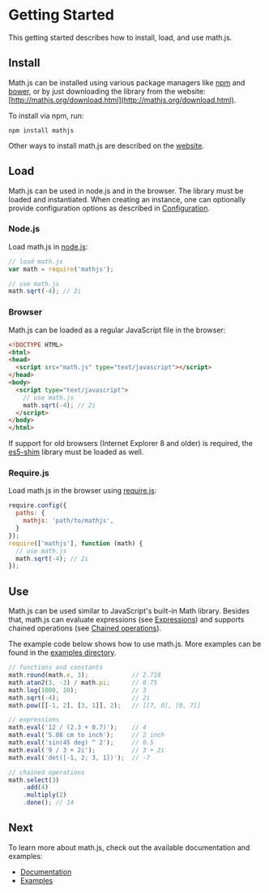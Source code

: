 # Getting Started

This getting started describes how to install, load, and use math.js.


## Install

Math.js can be installed using various package managers like [npm](https://npmjs.org/) and [bower](http://twitter.github.io/bower/), or by just downloading the library from the website: [http://mathjs.org/download.html](http://mathjs.org/download.html).

To install via npm, run:

    npm install mathjs

Other ways to install math.js are described on the [website](http://mathjs.org/download.html).


## Load

Math.js can be used in node.js and in the browser. The library must be loaded
and instantiated. When creating an instance, one can optionally provide
configuration options as described in
[Configuration](configuration.md).

### Node.js

Load math.js in [node.js](http://nodejs.org/):

```js
// load math.js
var math = require('mathjs');

// use math.js
math.sqrt(-4); // 2i
```


### Browser

Math.js can be loaded as a regular JavaScript file in the browser:

```html
<!DOCTYPE HTML>
<html>
<head>
  <script src="math.js" type="text/javascript"></script>
</head>
<body>
  <script type="text/javascript">
    // use math.js
    math.sqrt(-4); // 2i
  </script>
</body>
</html>
```

If support for old browsers (Internet Explorer 8 and older) is required,
the [es5-shim](https://github.com/kriskowal/es5-shim) library must be loaded
as well.


### Require.js

Load math.js in the browser using [require.js](http://requirejs.org/):

```js
require.config({
  paths: {
    mathjs: 'path/to/mathjs',
  }
});
require(['mathjs'], function (math) {
  // use math.js
  math.sqrt(-4); // 2i
});
```

## Use

Math.js can be used similar to JavaScript's built-in Math library. Besides that,
math.js can evaluate expressions (see [Expressions](expressions.md)) and supports
chained operations (see [Chained operations](chained_operations.md)).

The example code below shows how to use math.js. More examples can be found in the
[examples directory](https://github.com/josdejong/mathjs/tree/master/examples/).

```js
// functions and constants
math.round(math.e, 3);            // 2.718
math.atan2(3, -3) / math.pi;      // 0.75
math.log(1000, 10);               // 3
math.sqrt(-4);                    // 2i
math.pow([[-1, 2], [3, 1]], 2);   // [[7, 0], [0, 7]]

// expressions
math.eval('12 / (2.3 + 0.7)');    // 4
math.eval('5.08 cm to inch');     // 2 inch
math.eval('sin(45 deg) ^ 2');     // 0.5
math.eval('9 / 3 + 2i');          // 3 + 2i
math.eval('det([-1, 2; 3, 1])');  // -7

// chained operations
math.select(3)
    .add(4)
    .multiply(2)
    .done(); // 14
```

## Next

To learn more about math.js, check out the available documentation and examples:

- [Documentation](index.md)
- [Examples](https://github.com/josdejong/mathjs/blob/master/examples/)
